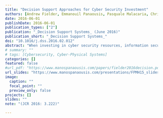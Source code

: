 ```yaml
---
title: "Decision Support Approaches for Cyber Security Investment"
authors: [Andrew Fielder, Emmanouil Panaousis, Pasquale Malacaria, Chris Hankin, Fabrizio Smeraldi]
date: 2016-06-01
publishDate: 2016-06-01
publication_types: ["2"]
publication: "_Decision Support Systems_ (June 2016)"
publication_short: "_Decision Support Systems_"
doi: "10.1016/j.dss.2016.02.012"
abstract: "When investing in cyber security resources, information security managers have to follow effective decision-making strategies. We refer to this as the cyber security investment challenge. In this paper, we consider three possible decision support methodologies for security managers to tackle this challenge. We consider methods based on game theory, combinatorial optimisation, and a hybrid of the two. Our modelling starts by building a framework where we can investigate the effectiveness of a cyber security control regarding the protection of different assets seen as targets in presence of commodity threats. As game theory captures the interaction between the endogenous organisation’s and attackers’ decisions, we consider a 2-person control game between the security manager who has to choose among different implementation levels of a cyber security control, and a commodity attacker who chooses among different targets to attack. The pure game theoretical methodology consists of a large game including all controls and all threats. In the hybrid methodology the game solutions of individual control-games along with their direct costs (e.g. financial) are combined with a Knapsack algorithm to derive an optimal investment strategy. The combinatorial optimisation technique consists of a multi-objective multiple choice Knapsack based strategy. To compare these approaches we built a decision support tool and a case study regarding current government guidelines. The endeavour of this work is to highlight the weaknesses and strengths of different investment methodologies for cyber security, the benefit of their interaction, and the impact that indirect costs have on cyber security investment. Going a step further in validating our work, we have shown that our decision support tool provides the same advice with the one advocated by the UK government with regard to the requirements for basic technical protection from cyber attacks in SMEs."
# summary: ""
# tags: [Cybersecurity, Cyber-Physical Systems]
categories: []
featured: false
#url_pdf: "https://www.manospanaousis.com/papers/fielder2016decision.pdf"
url_slides: "https://www.manospanaousis.com/presentations/FPMH15_slides.pdf"
image:
  caption: ""
  focal_point: ""
  preview_only: false
projects: []
slides: ""
note: "(JCR 2016: 3.222)"

---
```

